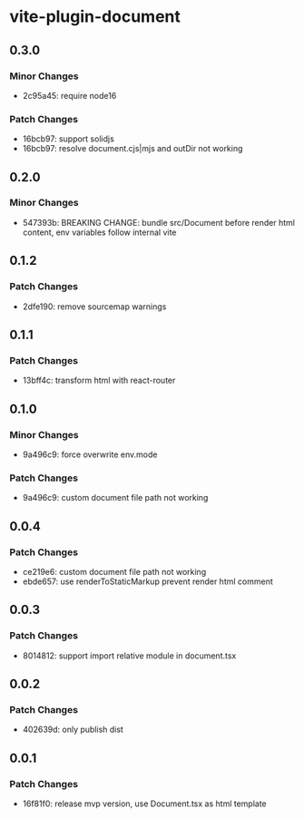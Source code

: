 # vite-plugin-document

## 0.3.0

### Minor Changes

- 2c95a45: require node16

### Patch Changes

- 16bcb97: support solidjs
- 16bcb97: resolve document.cjs|mjs and outDir not working

## 0.2.0

### Minor Changes

- 547393b: BREAKING CHANGE: bundle src/Document before render html content, env variables follow internal vite

## 0.1.2

### Patch Changes

- 2dfe190: remove sourcemap warnings

## 0.1.1

### Patch Changes

- 13bff4c: transform html with react-router

## 0.1.0

### Minor Changes

- 9a496c9: force overwrite env.mode

### Patch Changes

- 9a496c9: custom document file path not working

## 0.0.4

### Patch Changes

- ce219e6: custom document file path not working
- ebde657: use renderToStaticMarkup prevent render html comment

## 0.0.3

### Patch Changes

- 8014812: support import relative module in document.tsx

## 0.0.2

### Patch Changes

- 402639d: only publish dist

## 0.0.1

### Patch Changes

- 16f81f0: release mvp version, use Document.tsx as html template
